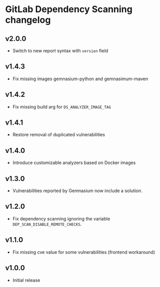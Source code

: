 # GitLab Dependency Scanning changelog

## v2.0.0
- Switch to new report syntax with `version` field

## v1.4.3
- Fix missing images gemnasium-python and gemnasimum-maven

## v1.4.2
- Fix missing build arg for `DS_ANALYZER_IMAGE_TAG`

## v1.4.1
- Restore removal of duplicated vulnerabilities

## v1.4.0
- Introduce customizable analyzers based on Docker images

## v1.3.0
- Vulnerabilities reported by Gemnasium now include a solution.

## v1.2.0
- Fix dependency scanning ignoring the variable `DEP_SCAN_DISABLE_REMOTE_CHECKS`.

## v1.1.0
- Fix missing cve value for some vulnerabilities (frontend workaround)

## v1.0.0
- Initial release
